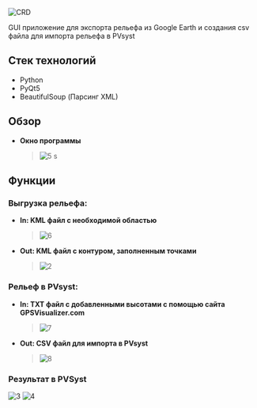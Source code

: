 ![CRD](https://github.com/Croud9/Coordy/assets/61747240/15bfcc29-0ba4-42ef-8f46-cd2da7d9f98c)

GUI приложение для экспорта рельефа из Google Earth и создания csv файла для импорта рельефа в PVsyst
## Стек технологий
- Python
- PyQt5
- BeautifulSoup (Парсинг XML)
  
## Обзор
- **Окно программы**
	> ![5 s](https://github.com/Croud9/Coordy/assets/61747240/795a430e-212a-4149-88cc-19b9f88c5325)
## Функции
### Выгрузка рельефа:
- **In: KML файл с необходимой областью**
	> ![6](https://github.com/Croud9/Coordy/assets/61747240/7d20257c-4588-43bf-92c3-01d1c5d47a13)
- **Out: KML файл с контуром, заполненным точками**
	> ![2](https://github.com/Croud9/Coordy/assets/61747240/10e4cf31-4bb0-42d8-957f-9920b6d75c45)

### Рельеф в PVsyst:
- **In: TXT файл с добавленными высотами с помощью сайта GPSVisualizer.com**
	> ![7](https://github.com/Croud9/Coordy/assets/61747240/63195bac-7b39-4f33-9194-4dc73949dcfd)
- **Out: CSV файл для импорта в PVsyst**
	> ![8](https://github.com/Croud9/Coordy/assets/61747240/813c6a5c-d52f-407b-b59c-8397c38900d0)

### Результат в PVSyst
![3](https://github.com/Croud9/Coordy/assets/61747240/2de991a6-a4d0-4a82-8875-287df85ece7a)
![4](https://github.com/Croud9/Coordy/assets/61747240/7cf8f6f9-7f9e-463d-9670-ba378d5f2410)
